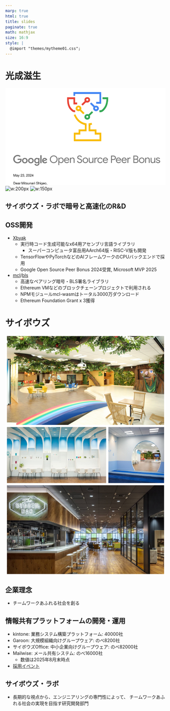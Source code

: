 ```yaml
---
marp: true
html: true
title: slides
paginate: true
math: mathjax
size: 16:9
style: |
  @import "themes/mytheme01.css";
---
```

<!--
headingDivider: 1
-->
# 光成滋生
<!-- _class: image-right -->
![w:200px](images/lec-google-oss.png)
![w:200px](images/mvp.png)
![w:150px](images/book.jpg)
## サイボウズ・ラボで暗号と高速化のR&D
## OSS開発
- [Xbyak](https://github.com/herumi/xbyak)
  - 実行時コード生成可能なx64用アセンブリ言語ライブラリ
    - スーパーコンピュータ富岳用AArch64版・RISC-V版も開発
  - TensorFlowやPyTorchなどのAIフレームワークのCPUバックエンドで採用
  - Google Open Source Peer Bonus 2024受賞, Microsoft MVP 2025
- [mcl](https://github.com/herumi/mcl)/[bls](https://github.com/herumi/bls)
  - 高速なペアリング暗号・BLS署名ライブラリ
  - Ethereum VMなどのブロックチェーンプロジェクトで利用される
  - NPMモジュールmcl-wasmはトータル3000万ダウンロード
  - Ethereum Foundation Grant x 3獲得

# サイボウズ
<!-- _class: image-right -->
![w:400px](images/lec-cybozu-office.png)
## 企業理念
- チームワークあふれる社会を創る
## 情報共有プラットフォームの開発・運用
- kintone: 業務システム構築プラットフォーム: 40000社
- Garoon: 大規模組織向けグループウェア: のべ8200社
- サイボウズOffice: 中小企業向けグループウェア: のべ82000社
- Mailwise: メール共有システム: のべ16000社
  - 数値は2025年8月末時点
- [採用イベント](https://cybozu.co.jp/recruit/entry/newgrad/)
## サイボウズ・ラボ
- 長期的な視点から、エンジニアリングの専門性によって、
チームワークあふれる社会の実現を目指す研究開発部門